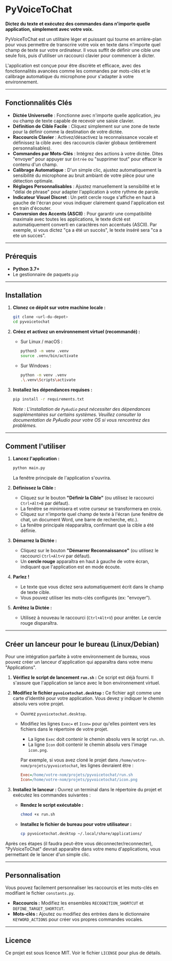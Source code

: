 # PyVoiceToChat

**Dictez du texte et exécutez des commandes dans n'importe quelle application, simplement avec votre voix.**

PyVoiceToChat est un utilitaire léger et puissant qui tourne en arrière-plan pour vous permettre de transcrire votre voix en texte dans n'importe quel champ de texte sur votre ordinateur. Il vous suffit de définir une cible une seule fois, puis d'utiliser un raccourci clavier pour commencer à dicter.

L'application est conçue pour être discrète et efficace, avec des fonctionnalités avancées comme les commandes par mots-clés et le calibrage automatique du microphone pour s'adapter à votre environnement.

---

## Fonctionnalités Clés

- **Dictée Universelle** : Fonctionne avec n'importe quelle application, jeu ou champ de texte capable de recevoir une saisie clavier.
- **Définition de Cible Facile** : Cliquez simplement sur une zone de texte pour la définir comme la destination de votre dictée.
- **Raccourcis Clavier** : Activez/désactivez la reconnaissance vocale et définissez la cible avec des raccourcis clavier globaux (entièrement personnalisables).
- **Commandes par Mots-Clés** : Intégrez des actions à votre dictée. Dites "envoyer" pour appuyer sur `Entrée` ou "supprimer tout" pour effacer le contenu d'un champ.
- **Calibrage Automatique** : D'un simple clic, ajustez automatiquement la sensibilité du microphone au bruit ambiant de votre pièce pour une détection optimale.
- **Réglages Personnalisables** : Ajustez manuellement la sensibilité et le "délai de phrase" pour adapter l'application à votre rythme de parole.
- **Indicateur Visuel Discret** : Un petit cercle rouge s'affiche en haut à gauche de l'écran pour vous indiquer clairement quand l'application est en train d'écouter.
- **Conversion des Accents (ASCII)** : Pour garantir une compatibilité maximale avec toutes les applications, le texte dicté est automatiquement converti en caractères non accentués (ASCII). Par exemple, si vous dictez "ça a été un succès", le texte inséré sera "ca a ete un succes".

---

## Prérequis

- **Python 3.7+**
- Le gestionnaire de paquets `pip`

---

## Installation

1.  **Clonez ce dépôt sur votre machine locale :**
    ```bash
    git clone <url-du-depot>
    cd pyvoicetochat
    ```

2.  **Créez et activez un environnement virtuel (recommandé) :**
    - Sur Linux / macOS :
      ```bash
      python3 -m venv .venv
      source .venv/bin/activate
      ```
    - Sur Windows :
      ```bash
      python -m venv .venv
      .\.venv\Scripts\activate
      ```

3.  **Installez les dépendances requises :**
    ```bash
    pip install -r requirements.txt
    ```
    *Note : L'installation de `PyAudio` peut nécessiter des dépendances supplémentaires sur certains systèmes. Veuillez consulter la documentation de PyAudio pour votre OS si vous rencontrez des problèmes.*

---

## Comment l'utiliser

1.  **Lancez l'application :**
    ```bash
    python main.py
    ```
    La fenêtre principale de l'application s'ouvrira.

2.  **Définissez la Cible :**
    - Cliquez sur le bouton **"Définir la Cible"** (ou utilisez le raccourci `Ctrl+Alt+B` par défaut).
    - La fenêtre se minimisera et votre curseur se transformera en croix.
    - Cliquez sur n'importe quel champ de texte à l'écran (une fenêtre de chat, un document Word, une barre de recherche, etc.).
    - La fenêtre principale réapparaîtra, confirmant que la cible a été définie.

3.  **Démarrez la Dictée :**
    - Cliquez sur le bouton **"Démarrer Reconnaissance"** (ou utilisez le raccourci `Ctrl+Alt+V` par défaut).
    - Un **cercle rouge** apparaîtra en haut à gauche de votre écran, indiquant que l'application est en mode écoute.

4.  **Parlez !**
    - Le texte que vous dictez sera automatiquement écrit dans le champ de texte cible.
    - Vous pouvez utiliser les mots-clés configurés (ex: "envoyer").

5.  **Arrêtez la Dictée :**
    - Utilisez à nouveau le raccourci (`Ctrl+Alt+V`) pour arrêter. Le cercle rouge disparaîtra.

---

## Créer un lanceur pour le bureau (Linux/Debian)

Pour une intégration parfaite à votre environnement de bureau, vous pouvez créer un lanceur d'application qui apparaîtra dans votre menu "Applications".

1.  **Vérifiez le script de lancement `run.sh` :**
    Ce script est déjà fourni. Il s'assure que l'application se lance avec le bon environnement virtuel.

2.  **Modifiez le fichier `pyvoicetochat.desktop` :**
    Ce fichier agit comme une carte d'identité pour votre application. Vous devez y indiquer le chemin absolu vers votre projet.
    -   Ouvrez `pyvoicetochat.desktop`.
    -   Modifiez les lignes `Exec=` et `Icon=` pour qu'elles pointent vers les fichiers dans le répertoire de votre projet.
        -   La ligne `Exec` doit contenir le chemin absolu vers le script `run.sh`.
        -   La ligne `Icon` doit contenir le chemin absolu vers l'image `icon.png`.

        Par exemple, si vous avez cloné le projet dans `/home/votre-nom/projets/pyvoicetochat`, les lignes devraient être :
        ```ini
        Exec=/home/votre-nom/projets/pyvoicetochat/run.sh
        Icon=/home/votre-nom/projets/pyvoicetochat/icon.png
        ```

3.  **Installez le lanceur :**
    Ouvrez un terminal dans le répertoire du projet et exécutez les commandes suivantes :

    - **Rendez le script exécutable :**
      ```bash
      chmod +x run.sh
      ```
    - **Installez le fichier de bureau pour votre utilisateur :**
      ```bash
      cp pyvoicetochat.desktop ~/.local/share/applications/
      ```

Après ces étapes (il faudra peut-être vous déconnecter/reconnecter), "PyVoiceToChat" devrait apparaître dans votre menu d'applications, vous permettant de le lancer d'un simple clic.

---

## Personnalisation

Vous pouvez facilement personnaliser les raccourcis et les mots-clés en modifiant le fichier `constants.py`.

- **Raccourcis :** Modifiez les ensembles `RECOGNITION_SHORTCUT` et `DEFINE_TARGET_SHORTCUT`.
- **Mots-clés :** Ajoutez ou modifiez des entrées dans le dictionnaire `KEYWORD_ACTIONS` pour créer vos propres commandes vocales.

---

## Licence

Ce projet est sous licence MIT. Voir le fichier `LICENSE` pour plus de détails.
